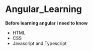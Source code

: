# Angular_Learning

**Before learning angular i need to know** 
- HTML
- CSS
- Javascript and Typescript
